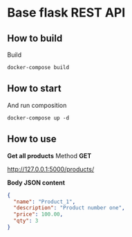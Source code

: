 # Base flask REST API

## How to build

Build

    docker-compose build

## How to start

And run composition

    docker-compose up -d

## How to use

**Get all products**
Method **GET**

http://127.0.0.1:5000/products/

**Body JSON content**
```json
{
  "name": "Product_1",
  "description": "Product number one",
  "price": 100.00,
  "qty": 3
}
```
